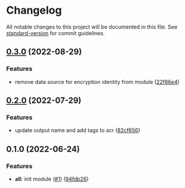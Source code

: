 # Changelog

All notable changes to this project will be documented in this file. See [standard-version](https://github.com/conventional-changelog/standard-version) for commit guidelines.

## [0.3.0](https://github.com/padok-team/terraform-azurerm-acr/compare/v0.2.0...v0.3.0) (2022-08-29)


### Features

* remove data source for encryption identity from module ([22f86e4](https://github.com/padok-team/terraform-azurerm-acr/commit/22f86e4b8d726ea1d726dc57af82d5a72e4195d8))

## [0.2.0](https://github.com/padok-team/terraform-azurerm-acr/compare/v0.1.0...v0.2.0) (2022-07-29)


### Features

* update output name and add tags to acr ([82cf656](https://github.com/padok-team/terraform-azurerm-acr/commit/82cf6562409a822577955c052f58d45130896441))

## 0.1.0 (2022-06-24)


### Features

* **all:** init module ([#1](https://github.com/padok-team/terraform-azurerm-acr/issues/1)) ([94fdb26](https://github.com/padok-team/terraform-azurerm-acr/commit/94fdb26ff5049ed900cf06971ffd9f90cb9afa1b))
